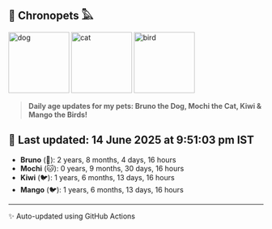 ## 🐾 Chronopets 𓅓

<img src="https://media.giphy.com/media/3oriO0OEd9QIDdllqo/giphy.gif" width="120" height="120" alt="dog"> <img src="https://media.giphy.com/media/OmK8lulOMQ9XO/giphy.gif" width="120" height="120" alt="cat"> <img src="https://media.giphy.com/media/1dMNq7sH2v5i/giphy.gif" width="120" height="120" alt="bird"> 

> **Daily age updates for my pets: Bruno the Dog, Mochi the Cat, Kiwi & Mango the Birds!**

## 📅 Last updated: 14 June 2025 at 9:51:03 pm IST

- **Bruno** (🐶): 2 years, 8 months, 4 days, 16 hours
- **Mochi** (🐱): 0 years, 9 months, 30 days, 16 hours
- **Kiwi** (🐦): 1 years, 6 months, 13 days, 16 hours
- **Mango** (🐦): 1 years, 6 months, 13 days, 16 hours

---
✨ Auto-updated using GitHub Actions
